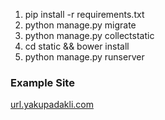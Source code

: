1. pip install -r requirements.txt
2. python manage.py migrate
3. python manage.py collectstatic
4. cd static && bower install
5. python manage.py runserver


### Example Site ###

[url.yakupadakli.com](http://url.yakupadakli.com/)
